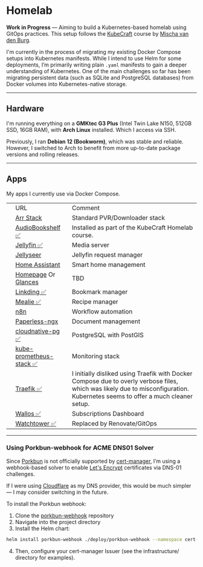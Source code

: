 # Homelab

**Work in Progress** — Aiming to build a Kubernetes-based homelab using GitOps practices. This setup follows the [KubeCraft](https://www.skool.com/kubecraft) course by [Mischa van den Burg](https://github.com/mischavandenburg).

I'm currently in the process of migrating my existing Docker Compose setups into Kubernetes manifests. While I intend to use Helm for some deployments, I’m primarily writing plain `.yaml` manifests to gain a deeper understanding of Kubernetes. One of the main challenges so far has been migrating persistent data (such as SQLite and PostgreSQL databases) from Docker volumes into Kubernetes-native storage.

---

## Hardware

I'm running everything on a **GMKtec G3 Plus** (Intel Twin Lake N150, 512GB SSD, 16GB RAM), with **Arch Linux** installed. Which I access via SSH.

Previously, I ran **Debian 12 (Bookworm)**, which was stable and reliable. However, I switched to Arch to benefit from more up-to-date package versions and rolling releases.

---

## Apps

My apps I currently use via Docker Compose.
<table>
    <tr>
        <td></td>
        <td>URL</td>
        <td>Comment</td>
    </tr>
    <tr>
        <td></td>
        <td><a href="https://trash-guides.info">Arr Stack</a></td>
        <td>Standard PVR/Downloader stack</td>
    </tr>
    <tr>
        <td></td>
        <td><a href="https://www.audiobookshelf.org/">AudioBookshelf ✅</a></td>
        <td>Installed as part of the KubeCraft Homelab course.</td>
    </tr>
    <tr>
        <td></td>
        <td><a href="https://jellyfin.org/docs/general/installation/container">Jellyfin ✅</a></td>
        <td>Media server</td>
    </tr>
    <tr>
        <td></td>
        <td><a href="https://docs.jellyfineerr.dev/getting-started/docker?docker-methods=docker-compose">Jellyseer</a></td>
        <td>Jellyfin request manager</td>
    </tr>
    <tr>
        <td></td>
        <td><a href="https://www.home-assistant.io/">Home Assistant</a></td>
        <td>Smart home management</td>
    </tr>
    <tr>
        <td></td>
        <td><a href="https://gethomepage.dev/installation/k8s/">Homepage</a> Or <a href="https://github.com/glanceapp/glance/">Glances</a></td>
        <td>TBD</td>
    </tr>
    <tr>
        <td></td>
        <td><a href="https://linkding.link/">Linkding ✅</a></td>
        <td>Bookmark manager</td>
    </tr>
    <tr>
        <td></td>
        <td><a href="https://docs.mealie.io/">Mealie ✅</a></td>
        <td>Recipe manager</td>
    </tr>
    <tr>
        <td></td>
        <td><a href="https://n8n.io/">n8n<a/></td>
        <td>Workflow automation</td>
    </tr>
    <tr>
        <td></td>
        <td><a href="https://docs.paperless-ngx.com/">Paperless-ngx</a></td>
        <td>Document management</td>
    </tr>
    <tr>
        <td></td>
        <td><a href="https://cloudnative-pg.io/">cloudnative-pg ✅</a></td>
        <td>PostgreSQL with PostGIS</td>
    </tr>
    <tr>
        <td></td>
        <td><a href="https://github.com/prometheus-community/helm-charts/tree/main/charts/kube-prometheus-stack#get-helm-repository-info">kube-prometheus-stack ✅</a></td>
        <td>Monitoring stack</td>
    </tr>
    <tr>
        <td></td>
        <td><a href="https://doc.traefik.io/traefik/getting-started/">Traefik ✅</a></td>
        <td>I initially disliked using Traefik with Docker Compose due to overly verbose files, which was likely due to misconfiguration. Kubernetes seems to offer a much cleaner setup.</td>
    </tr>
    <tr>
        <td></td>
        <td><a href="https://github.com/ellite/Wallos">Wallos ✅</a></td>
        <td>Subscriptions Dashboard</td>
    </tr>
    <tr>
        <td></td>
        <td><a href="https://github.com/containrrr/watchtower">Watchtower ✅</a></td>
        <td>Replaced by Renovate/GitOps</td>
    </tr>
</table>

---

### Using Porkbun-webhook for ACME DNS01 Solver

Since [Porkbun](https://porkbun.com/) is not officially supported by [cert-manager](https://cert-manager.io), I’m using a webhook-based solver to enable [Let's Encrypt](https://letsencrypt.org/) certificates via DNS-01 challenges.

If I were using [Cloudflare](https://www.cloudflare.com/) as my DNS provider, this would be much simpler — I may consider switching in the future.

To install the Porkbun webhook:

1. Clone the [porkbun-webhook](https://github.com/mdonoughe/porkbun-webhook) repository
2. Navigate into the project directory
3. Install the Helm chart:

```bash
helm install porkbun-webhook ./deploy/porkbun-webhook --namespace cert-manager  --set groupName=christophervestman.com
```

4. Then, configure your cert-manager Issuer (see the infrastructure/ directory for examples).
